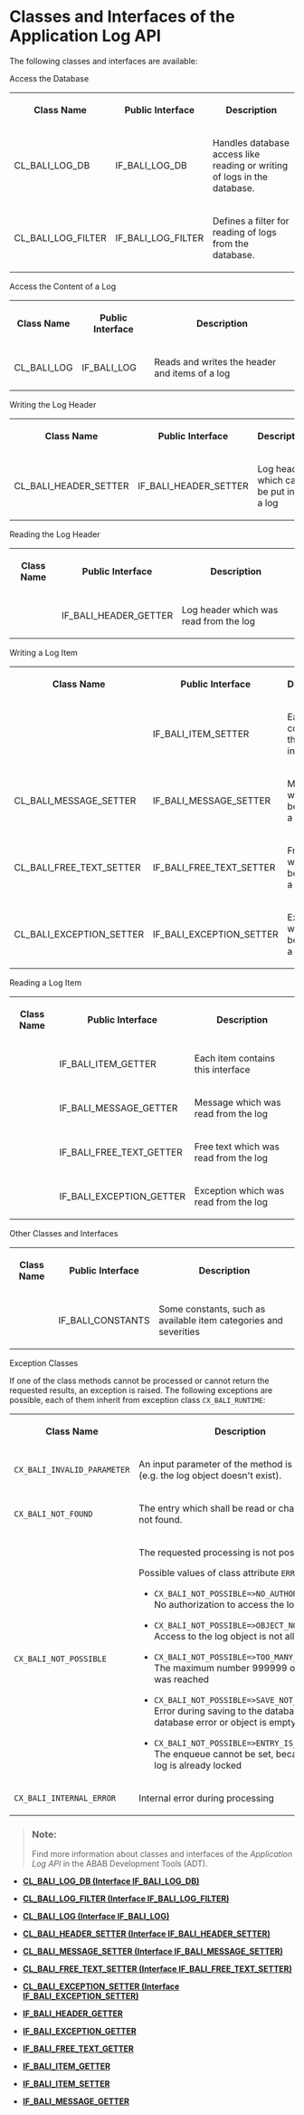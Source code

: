 <!-- loio59023fcd95ec459d8259c1e2840b816a -->

# Classes and Interfaces of the Application Log API

The following classes and interfaces are available:

<a name="loio59023fcd95ec459d8259c1e2840b816a__table_srq_yb2_wlb"/>Access the Database


<table>
<tr>
<th>

Class Name



</th>
<th>

Public Interface



</th>
<th>

Description



</th>
</tr>
<tr>
<td>

CL\_BALI\_LOG\_DB



</td>
<td>

IF\_BALI\_LOG\_DB



</td>
<td>

Handles database access like reading or writing of logs in the database.



</td>
</tr>
<tr>
<td>

CL\_BALI\_LOG\_FILTER



</td>
<td>

IF\_BALI\_LOG\_FILTER



</td>
<td>

Defines a filter for reading of logs from the database.



</td>
</tr>
</table>

<a name="loio59023fcd95ec459d8259c1e2840b816a__table_spc_pc2_wlb"/>Access the Content of a Log


<table>
<tr>
<th>

Class Name



</th>
<th>

Public Interface



</th>
<th>

Description



</th>
</tr>
<tr>
<td>

CL\_BALI\_LOG



</td>
<td>

IF\_BALI\_LOG



</td>
<td>

Reads and writes the header and items of a log



</td>
</tr>
</table>

<a name="loio59023fcd95ec459d8259c1e2840b816a__table_fdy_tc2_wlb"/>Writing the Log Header


<table>
<tr>
<th>

Class Name



</th>
<th>

Public Interface



</th>
<th>

Description



</th>
</tr>
<tr>
<td>

CL\_BALI\_HEADER\_SETTER



</td>
<td>

IF\_BALI\_HEADER\_SETTER



</td>
<td>

Log header which can be put into a log



</td>
</tr>
</table>

<a name="loio59023fcd95ec459d8259c1e2840b816a__table_enp_yc2_wlb"/>Reading the Log Header


<table>
<tr>
<th>

Class Name



</th>
<th>

Public Interface



</th>
<th>

Description



</th>
</tr>
<tr>
<td>

 



</td>
<td>

IF\_BALI\_HEADER\_GETTER



</td>
<td>

Log header which was read from the log



</td>
</tr>
</table>

<a name="loio59023fcd95ec459d8259c1e2840b816a__table_hrx_cd2_wlb"/>Writing a Log Item


<table>
<tr>
<th>

Class Name



</th>
<th>

Public Interface



</th>
<th>

Description



</th>
</tr>
<tr>
<td>



</td>
<td>

IF\_BALI\_ITEM\_SETTER



</td>
<td>

Each item contains this interface



</td>
</tr>
<tr>
<td>

CL\_BALI\_MESSAGE\_SETTER



</td>
<td>

IF\_BALI\_MESSAGE\_SETTER



</td>
<td>

Message which can be put into a log



</td>
</tr>
<tr>
<td>

CL\_BALI\_FREE\_TEXT\_SETTER



</td>
<td>

IF\_BALI\_FREE\_TEXT\_SETTER



</td>
<td>

Free text which can be put into a log



</td>
</tr>
<tr>
<td>

CL\_BALI\_EXCEPTION\_SETTER



</td>
<td>

IF\_BALI\_EXCEPTION\_SETTER



</td>
<td>

Exception which can be put into a log



</td>
</tr>
</table>

<a name="loio59023fcd95ec459d8259c1e2840b816a__table_scl_nd2_wlb"/>Reading a Log Item


<table>
<tr>
<th>

Class Name



</th>
<th>

Public Interface



</th>
<th>

Description



</th>
</tr>
<tr>
<td>



</td>
<td>

IF\_BALI\_ITEM\_GETTER



</td>
<td>

Each item contains this interface



</td>
</tr>
<tr>
<td>



</td>
<td>

IF\_BALI\_MESSAGE\_GETTER



</td>
<td>

Message which was read from the log



</td>
</tr>
<tr>
<td>



</td>
<td>

IF\_BALI\_FREE\_TEXT\_GETTER



</td>
<td>

Free text which was read from the log



</td>
</tr>
<tr>
<td>



</td>
<td>

IF\_BALI\_EXCEPTION\_GETTER



</td>
<td>

Exception which was read from the log



</td>
</tr>
</table>

<a name="loio59023fcd95ec459d8259c1e2840b816a__table_rc3_wd2_wlb"/>Other Classes and Interfaces


<table>
<tr>
<th>

Class Name



</th>
<th>

Public Interface



</th>
<th>

Description



</th>
</tr>
<tr>
<td>



</td>
<td>

IF\_BALI\_CONSTANTS



</td>
<td>

Some constants, such as available item categories and severities



</td>
</tr>
</table>

Exception Classes

If one of the class methods cannot be processed or cannot return the requested results, an exception is raised. The following exceptions are possible, each of them inherit from exception class `CX_BALI_RUNTIME`:

<a name="loio59023fcd95ec459d8259c1e2840b816a__table_nnl_1bb_xlb"/>


<table>
<tr>
<th>

Class Name



</th>
<th>

Description



</th>
</tr>
<tr>
<td>

 `CX_BALI_INVALID_PARAMETER` 



</td>
<td>

An input parameter of the method is invalid \(e.g. the log object doesn't exist\).



</td>
</tr>
<tr>
<td>

 `CX_BALI_NOT_FOUND` 



</td>
<td>

The entry which shall be read or changed was not found.



</td>
</tr>
<tr>
<td>

 `CX_BALI_NOT_POSSIBLE` 



</td>
<td>

The requested processing is not possible.

Possible values of class attribute `ERROR_CODE`:

-   `CX_BALI_NOT_POSSIBLE=>NO_AUTHORIZATION`: No authorization to access the log

-   `CX_BALI_NOT_POSSIBLE=>OBJECT_NOT_ALLOWED`: Access to the log object is not allowed

-   `CX_BALI_NOT_POSSIBLE=>TOO_MANY_ITEMS`: The maximum number 999999 of items was reached

-   `CX_BALI_NOT_POSSIBLE=>SAVE_NOT_ALLOWED`: Error during saving to the database \(e.g. database error or object is empty\)

-   `CX_BALI_NOT_POSSIBLE=>ENTRY_IS_LOCKED`: The enqueue cannot be set, because the log is already locked




</td>
</tr>
<tr>
<td>

 `CX_BALI_INTERNAL_ERROR` 



</td>
<td>

Internal error during processing



</td>
</tr>
</table>

> ### Note:  
> Find more information about classes and interfaces of the *Application Log API* in the ABAB Development Tools \(ADT\).

-   **[CL\_BALI\_LOG\_DB \(Interface IF\_BALI\_LOG\_DB\)](CL_BALI_LOG_DB_(Interface_IF_BALI_LOG_DB)_069179d.md "")**  

-   **[CL\_BALI\_LOG\_FILTER \(Interface IF\_BALI\_LOG\_FILTER\)](CL_BALI_LOG_FILTER_(Interface_IF_BALI_LOG_FILTER)_ec89f52.md "")**  

-   **[CL\_BALI\_LOG \(Interface IF\_BALI\_LOG\)](CL_BALI_LOG_(Interface_IF_BALI_LOG)_5e25cf7.md "")**  

-   **[CL\_BALI\_HEADER\_SETTER \(Interface IF\_BALI\_HEADER\_SETTER\)](CL_BALI_HEADER_SETTER_(Interface_IF_BALI_HEADER_SETTER)_83c9ad5.md "")**  

-   **[CL\_BALI\_MESSAGE\_SETTER \(Interface IF\_BALI\_MESSAGE\_SETTER\)](CL_BALI_MESSAGE_SETTER_(Interface_IF_BALI_MESSAGE_SETTER)_e35417e.md "")**  

-   **[CL\_BALI\_FREE\_TEXT\_SETTER \(Interface IF\_BALI\_FREE\_TEXT\_SETTER\)](CL_BALI_FREE_TEXT_SETTER_(Interface_IF_BALI_FREE_TEXT_SETTER)_f838778.md "")**  

-   **[CL\_BALI\_EXCEPTION\_SETTER \(Interface IF\_BALI\_EXCEPTION\_SETTER\)](CL_BALI_EXCEPTION_SETTER_(Interface_IF_BALI_EXCEPTION_SETTER)_f6be5a9.md "")**  

-   **[IF\_BALI\_HEADER\_GETTER](IF_BALI_HEADER_GETTER_759b29b.md "")**  

-   **[IF\_BALI\_EXCEPTION\_GETTER](IF_BALI_EXCEPTION_GETTER_40319b1.md "")**  

-   **[IF\_BALI\_FREE\_TEXT\_GETTER](IF_BALI_FREE_TEXT_GETTER_6921b78.md "")**  

-   **[IF\_BALI\_ITEM\_GETTER](IF_BALI_ITEM_GETTER_5ff735c.md "")**  

-   **[IF\_BALI\_ITEM\_SETTER](IF_BALI_ITEM_SETTER_ec892a2.md "")**  

-   **[IF\_BALI\_MESSAGE\_GETTER](IF_BALI_MESSAGE_GETTER_44f2646.md "")**  


